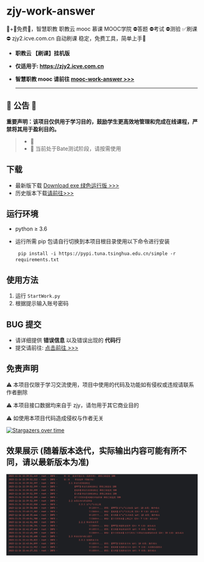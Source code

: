 # zjy-work-answer

🥇+🎉免费🎉，智慧职教 职教云 mooc 慕课 MOOC学院 ⛔答题 ⛔考试 ⛔测验 ✅刷课⛔ zjy2.icve.com.cn 自动刷课  稳定，免费工具，简单上手🎁

- **职教云 【刷课】挂机版**

- **仅适用于: <https://zjy2.icve.com.cn>**

- **智慧职教 mooc 请前往 [mooc-work-answer >>>](https://github.com/11273/mooc-work-answer)**

  ***

## 🎄 公告 🎄

**重要声明：该项目仅供用于学习目的，鼓励学生更高效地管理和完成在线课程，严禁将其用于盈利目的。**
>
> - 🎉
> - 📢 当前处于Bate测试阶段，请按需使用

## 下载

- 最新版下载 [Download exe 绿色运行版 >>>](https://github.com/11273/zjy-work-answer/releases/tag/v1.0.1)
- 历史版本下载[请前往>>>](https://github.com/11273/zjy-work-answer/releases)


## 运行环境

- python ≥ 3.6
- 运行所需 pip 包请自行切换到本项目根目录使用以下命令进行安装

  ```pip
   pip install -i https://pypi.tuna.tsinghua.edu.cn/simple -r requirements.txt
  ```

## 使用方法

1. 运行 `StartWork.py`
2. 根据提示输入账号密码

## BUG 提交

- 请详细提供 **错误信息** 以及错误出现的 **代码行**
- 提交请前往: [点击前往 >>>](https://github.com/11273/zjy-work-answer/issues/new)

## 免责声明

⚠️ 本项目仅限于学习交流使用，项目中使用的代码及功能如有侵权或违规请联系作者删除

⚠️ 本项目接口数据均来自于 zjy，请勿用于其它商业目的

⚠️ 如使用本项目代码造成侵权与作者无关

[![Stargazers over time](https://starchart.cc/11273/zjy-work-answer.svg)](https://github.com/11273/zjy-work-answer)

## 效果展示 (随着版本迭代，实际输出内容可能有所不同，请以最新版本为准)

![1](./images/1.png)
